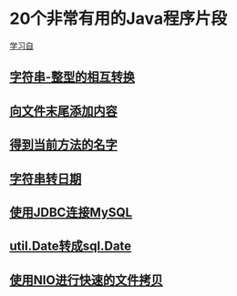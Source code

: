 # 20个非常有用的Java程序片段

[学习自](https://zhuanlan.zhihu.com/p/27855397)

## [字符串-整型的相互转换](./string-convert-int/字符串-整型的相互转换.md)

## [向文件末尾添加内容](./add-content-to-EOF/向文件末尾添加内容.md)

## [得到当前方法的名字](./get-current-method-name/得到当前方法的名字.md)

## [字符串转日期](./string-convert-date/字符串转日期.md)

## [使用JDBC连接MySQL](./jdbc-connect-mysql/使用JDBC连接MySQL.md)

## [util.Date转成sql.Date](./util-date-convert-sql-date/util.Date转成sql.Date.md)

## [使用NIO进行快速的文件拷贝](./copy-file-by-NIO/使用NIO进行快速的文件拷贝.md)
